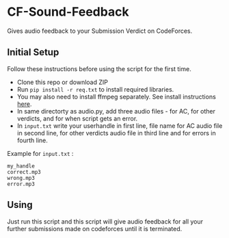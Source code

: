 # CF-Sound-Feedback
Gives audio feedback to your Submission Verdict on CodeForces.

## Initial Setup
Follow these instructions before using the script for the first time.

* Clone this repo or download ZIP
* Run ```pip install -r req.txt``` to install required libraries.
* You may also need to install ffmpeg separately. See install instructions [here](https://github.com/jiaaro/pydub#getting-ffmpeg-set-up).
* In same directorty as audio.py, add three audio files - for AC, for other verdicts, and for when script gets an error.
* In ```input.txt``` write your userhandle in first line, file name for AC audio file in second line, for other verdicts audio file in third line and for errors in fourth line.

Example for ```input.txt``` :
```
my_handle
correct.mp3
wrong.mp3
error.mp3
```

## Using
Just run this script and this script will give audio feedback for all your further submissions made on codeforces until it is terminated.
